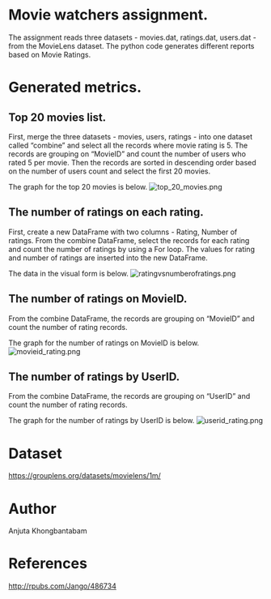 
# Movie watchers assignment.
The assignment reads three datasets - movies.dat, ratings.dat, users.dat - from the MovieLens dataset. The python code generates different reports based on Movie Ratings.

# Generated metrics.
## Top 20 movies list.
First, merge the three datasets - movies, users, ratings - into one dataset called “combine” and select all the records where movie rating is 5. The records are grouping on “MovieID” and count the number of users who rated 5 per movie. Then the records are sorted in descending order based on the number of users count and select the first 20 movies. 

The graph for the top 20 movies is below.
![top_20_movies.png](attachment:top_20_movies.png)


## The number of ratings on each rating.
First, create a new DataFrame with two columns - Rating, Number of ratings. From the combine DataFrame, select the records for each rating and count the number of ratings by using a For loop. The values for rating and number of ratings are inserted into the new DataFrame. 

The data in the visual form is below.
![ratingvsnumberofratings.png](attachment:ratingvsnumberofratings.png)


## The number of ratings on MovieID.
From the combine DataFrame, the records are grouping on “MovieID” and count the number of rating records. 

The graph for the number of ratings on MovieID is below.
![movieid_rating.png](attachment:movieid_rating.png)


## The number of ratings by UserID.
From the combine DataFrame, the records are grouping on “UserID” and count the number of rating records. 

The graph for the number of ratings by UserID is below.
![userid_rating.png](attachment:userid_rating.png)


# Dataset
https://grouplens.org/datasets/movielens/1m/ 

# Author
Anjuta Khongbantabam

# References
http://rpubs.com/Jango/486734





